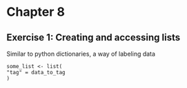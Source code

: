 # Chapter 8
## Exercise 1: Creating and accessing lists
Similar to python dictionaries, a way of labeling data
```
some_list <- list(
"tag" = data_to_tag
)
```